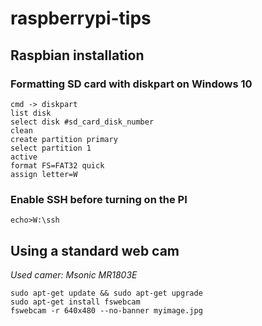 # raspberrypi-tips

## Raspbian installation
### Formatting SD card with diskpart on Windows 10
```
cmd -> diskpart
list disk
select disk #sd_card_disk_number
clean
create partition primary
select partition 1
active
format FS=FAT32 quick
assign letter=W
```

### Enable SSH before turning on the PI
```
echo>W:\ssh
```

## Using a standard web cam
_Used camer: Msonic MR1803E_
```
sudo apt-get update && sudo apt-get upgrade
sudo apt-get install fswebcam
fswebcam -r 640x480 --no-banner myimage.jpg
```
